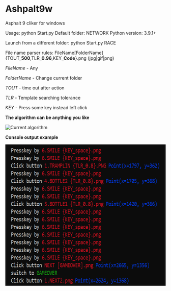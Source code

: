 # Ashpalt9w
Asphalt 9 cliker for windows

Usage: python Start.py
Default folder: NETWORK
Python version: 3.9.1+

Launch from a different folder: python Start.py RACE

File name parser rules:
FileName[FolderName]{TOUT_**500**,TLR_**0.96**,KEY_**Code**}.png (jpg|gif|png)

_FileName_ - Any

_FolderName_ - Change current folder

_TOUT_ - time out after action

_TLR_ - Template searching tolerance

_KEY_ - Press some key instead left click


**The algorithm can be anything you like**

<img src="https://github.com/yaldabaoth444/Ashpalt9w/blob/main/%D0%A1urrent%20algorithm.png" alt="Сurrent algorithm" width="766" height="800">


**Console output example**

<img src="https://github.com/yaldabaoth444/Ashpalt9w/blob/main/Console.png" alt="Сurrent algorithm" width="687" height="443">
